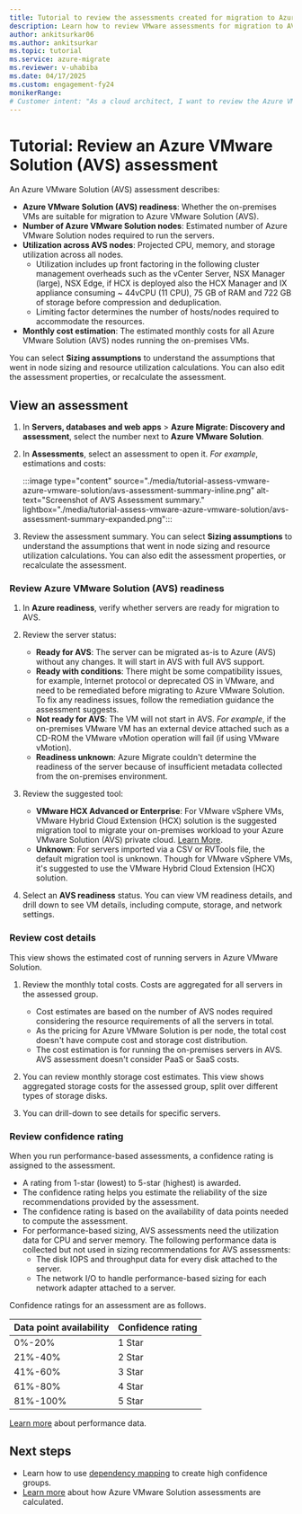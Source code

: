 ```yaml
---
title: Tutorial to review the assessments created for migration to Azure VMware Solution
description: Learn how to review VMware assessments for migration to AVS in Azure Migrate
author: ankitsurkar06
ms.author: ankitsurkar
ms.topic: tutorial
ms.service: azure-migrate
ms.reviewer: v-uhabiba
ms.date: 04/17/2025
ms.custom: engagement-fy24
monikerRange:
# Customer intent: "As a cloud architect, I want to review the Azure VMware Solution assessments so that I can determine the readiness, resource requirements, and estimated costs for migrating my on-premises VMs to Azure."
---
```


# Tutorial: Review an Azure VMware Solution (AVS) assessment

An Azure VMware Solution (AVS) assessment describes:

- **Azure VMware Solution (AVS) readiness**: Whether the on-premises VMs are suitable for migration to Azure VMware Solution (AVS).
- **Number of Azure VMware Solution nodes**: Estimated number of Azure VMware Solution nodes required to run the servers.
- **Utilization across AVS nodes**: Projected CPU, memory, and storage utilization across all nodes.
    - Utilization includes up front factoring in the following cluster management overheads such as the vCenter Server, NSX Manager (large), NSX Edge, if HCX is deployed also the HCX Manager and IX appliance consuming ~ 44vCPU (11 CPU), 75 GB of RAM and 722 GB of storage before compression and deduplication.
    - Limiting factor determines the number of hosts/nodes required to accommodate the resources.
- **Monthly cost estimation**: The estimated monthly costs for all Azure VMware Solution (AVS) nodes running the on-premises VMs.

You can select  **Sizing assumptions** to understand the assumptions that went in node sizing and resource utilization calculations. You can also edit the assessment properties, or recalculate the assessment.

## View an assessment

1. In **Servers, databases and web apps** > **Azure Migrate: Discovery and assessment**, select the number next to **Azure VMware Solution**.

1. In **Assessments**, select an assessment to open it. *For example*, estimations and costs:

    :::image type="content" source="./media/tutorial-assess-vmware-azure-vmware-solution/avs-assessment-summary-inline.png" alt-text="Screenshot of AVS Assessment summary." lightbox="./media/tutorial-assess-vmware-azure-vmware-solution/avs-assessment-summary-expanded.png":::

1. Review the assessment summary. You can select  **Sizing assumptions** to understand the assumptions that went in node sizing and resource utilization calculations. You can also edit the assessment properties, or recalculate the assessment.

### Review Azure VMware Solution (AVS) readiness

1. In **Azure readiness**, verify whether servers are ready for migration to AVS.

2. Review the server status:
    - **Ready for AVS**: The server can be migrated as-is to Azure (AVS) without any changes. It will start in AVS with full AVS support.
    - **Ready with conditions**: There might be some compatibility issues, for example, Internet protocol or deprecated OS in VMware, and need to be remediated before migrating to Azure VMware Solution. To fix any readiness issues, follow the remediation guidance the assessment suggests.
    - **Not ready for AVS**: The VM will not start in AVS. *For example*, if the on-premises VMware VM has an external device attached such as a CD-ROM the VMware vMotion operation will fail (if using VMware vMotion).
    - **Readiness unknown**: Azure Migrate couldn't determine the readiness of the server because of insufficient metadata collected from the on-premises environment.

3. Review the suggested tool:
    - **VMware HCX Advanced or Enterprise**: For VMware vSphere VMs, VMware Hybrid Cloud Extension (HCX) solution is the suggested migration tool to migrate your on-premises workload to your Azure VMware Solution (AVS) private cloud. [Learn More](../azure-vmware/configure-vmware-hcx.md).
    - **Unknown**: For servers imported via a CSV or RVTools file, the default migration tool is unknown. Though for VMware vSphere VMs, it's suggested to use the VMware Hybrid Cloud Extension (HCX) solution. 

4. Select an **AVS readiness** status. You can view VM readiness details, and drill down to see VM details, including compute, storage, and network settings.

### Review cost details

This view shows the estimated cost of running servers in Azure VMware Solution.

1. Review the monthly total costs. Costs are aggregated for all servers in the assessed group. 

    - Cost estimates are based on the number of AVS nodes required considering the resource requirements of all the  servers in total.
    - As the pricing for Azure VMware Solution is per node, the total cost doesn't have compute cost and storage cost distribution.
    - The cost estimation is for running the on-premises servers in AVS. AVS assessment doesn't consider PaaS or SaaS costs.
    
2. You can review monthly storage cost estimates. This view shows aggregated storage costs for the assessed group, split over different types of storage disks.

3. You can drill-down to see details for specific servers.


### Review confidence rating

When you run performance-based assessments, a confidence rating is assigned to the assessment.

- A rating from 1-star (lowest) to 5-star (highest) is awarded.
- The confidence rating helps you estimate the reliability of the size recommendations provided by the assessment.
- The confidence rating is based on the availability of data points needed to compute the assessment.
- For performance-based sizing, AVS assessments need the utilization data for CPU and server memory. The following performance data is collected but not used in sizing recommendations for AVS assessments:
  - The disk IOPS and throughput data for every disk attached to the server.
  - The network I/O to handle performance-based sizing for each network adapter attached to a server.

Confidence ratings for an assessment are as follows.

**Data point availability** | **Confidence rating**
--- | ---
0%-20% | 1 Star
21%-40% | 2 Star
41%-60% | 3 Star
61%-80% | 4 Star
81%-100% | 5 Star

[Learn more](concepts-azure-vmware-solution-assessment-calculation.md) about performance data.

## Next steps

- Learn how to use [dependency mapping](how-to-create-group-machine-dependencies.md) to create high confidence groups.
- [Learn more](concepts-azure-vmware-solution-assessment-calculation.md) about how Azure VMware Solution assessments are calculated.